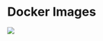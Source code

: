 <p align="justify">
<strong>

# Docker Images

![](https://github.com/amandewatnitrr/docker-tutorial/blob/master/imgs/docker-in.png)

</strong>
</p>